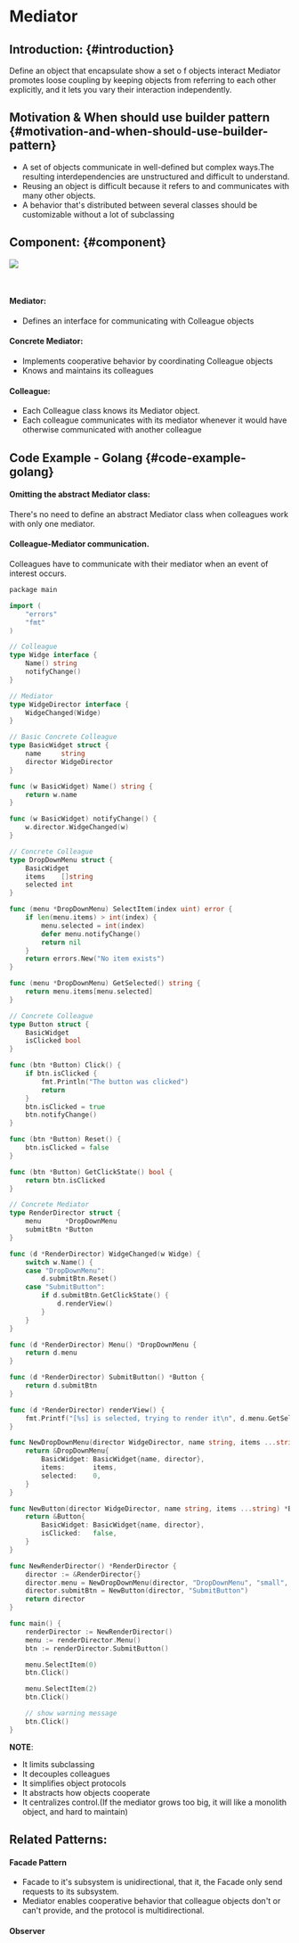 # Mediator

## Introduction: {#introduction}

​Define an object that encapsulate show a set o f objects interact Mediator promotes loose coupling by keeping objects from referring to each other explicitly, and itlets you vary their interaction independently.

## Motivation & When should use builder pattern {#motivation-and-when-should-use-builder-pattern}

* A set of objects communicate in well-defined but complex ways.The resulting  interdependencies are unstructured and difficult to understand.
* Reusing an object is difficult because it refers to and communicates with many   other objects.
* A behavior that's distributed between several classes should be customizable  without a lot of subclassing

## Component: {#component}

![](../.gitbook/assets/image%20%287%29.png)

​

#### Mediator:

* Defines an interface for communicating with Colleague objects

#### Concrete Mediator:

* Implements cooperative behavior by coordinating Colleague objects
* Knows and maintains its colleagues

#### Colleague:

* Each Colleague class knows its Mediator object.
* Each colleague communicates with its mediator whenever it would have  otherwise communicated with another colleague

## Code Example - Golang {#code-example-golang}

#### Omitting the abstract Mediator class:

There's no need to define an abstractMediator class when colleagues work with only one mediator.

#### Colleague-Mediator communication.

Colleagues have to communicate withtheir mediator when an event of interest occurs.

```go
​​package main

import (
	"errors"
	"fmt"
)

// Colleague
type Widge interface {
	Name() string
	notifyChange()
}

// Mediator
type WidgeDirector interface {
	WidgeChanged(Widge)
}

// Basic Concrete Colleague
type BasicWidget struct {
	name     string
	director WidgeDirector
}

func (w BasicWidget) Name() string {
	return w.name
}

func (w BasicWidget) notifyChange() {
	w.director.WidgeChanged(w)
}

// Concrete Colleague
type DropDownMenu struct {
	BasicWidget
	items    []string
	selected int
}

func (menu *DropDownMenu) SelectItem(index uint) error {
	if len(menu.items) > int(index) {
		menu.selected = int(index)
		defer menu.notifyChange()
		return nil
	}
	return errors.New("No item exists")
}

func (menu *DropDownMenu) GetSelected() string {
	return menu.items[menu.selected]
}

// Concrete Colleague
type Button struct {
	BasicWidget
	isClicked bool
}

func (btn *Button) Click() {
	if btn.isClicked {
		fmt.Println("The button was clicked")
		return
	}
	btn.isClicked = true
	btn.notifyChange()
}

func (btn *Button) Reset() {
	btn.isClicked = false
}

func (btn *Button) GetClickState() bool {
	return btn.isClicked
}

// Concrete Mediator
type RenderDirector struct {
	menu      *DropDownMenu
	submitBtn *Button
}

func (d *RenderDirector) WidgeChanged(w Widge) {
	switch w.Name() {
	case "DropDownMenu":
		d.submitBtn.Reset()
	case "SubmitButton":
		if d.submitBtn.GetClickState() {
			d.renderView()
		}
	}
}

func (d *RenderDirector) Menu() *DropDownMenu {
	return d.menu
}

func (d *RenderDirector) SubmitButton() *Button {
	return d.submitBtn
}

func (d *RenderDirector) renderView() {
	fmt.Printf("[%s] is selected, trying to render it\n", d.menu.GetSelected())
}

func NewDropDownMenu(director WidgeDirector, name string, items ...string) *DropDownMenu {
	return &DropDownMenu{
		BasicWidget: BasicWidget{name, director},
		items:       items,
		selected:    0,
	}
}

func NewButton(director WidgeDirector, name string, items ...string) *Button {
	return &Button{
		BasicWidget: BasicWidget{name, director},
		isClicked:   false,
	}
}

func NewRenderDirector() *RenderDirector {
	director := &RenderDirector{}
	director.menu = NewDropDownMenu(director, "DropDownMenu", "small", "mid", "big")
	director.submitBtn = NewButton(director, "SubmitButton")
	return director
}

func main() {
	renderDirector := NewRenderDirector()
	menu := renderDirector.Menu()
	btn := renderDirector.SubmitButton()

	menu.SelectItem(0)
	btn.Click()

	menu.SelectItem(2)
	btn.Click()

	// show warning message
	btn.Click()
}

```

**NOTE**:

* It limits subclassing
* It decouples colleagues
* It simplifies object protocols
* It abstracts how objects cooperate
* It centralizes control.\(If the mediator grows too big, it will like a monolith object, and hard to maintain\)

## ​Related Patterns:

#### Facade Pattern

* Facade to it's subsystem is unidirectional, that it, the Facade only send requests to its subsystem.
* Mediator enables cooperative behavior that colleague objects don't or  can't provide, and the protocol is multidirectional.

#### Observer

​

​

